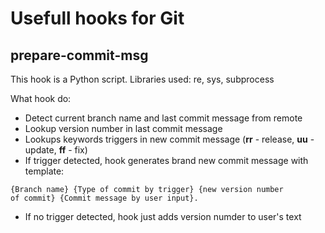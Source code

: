 # Usefull hooks for Git

## prepare-commit-msg
This hook is a Python script. Libraries used: re, sys, subprocess

What hook do:
- Detect current branch name and last commit message from remote
- Lookup version number in last commit message
- Lookups keywords triggers in new commit message (**rr** - release, **uu** - update, **ff** - fix)
- If trigger detected, hook generates brand new commit message with template:

<code>{Branch name} {Type of commit by trigger} {new version number of commit} {Commit message by user input}.</code>

- If no trigger detected, hook just adds version numder to user's text
